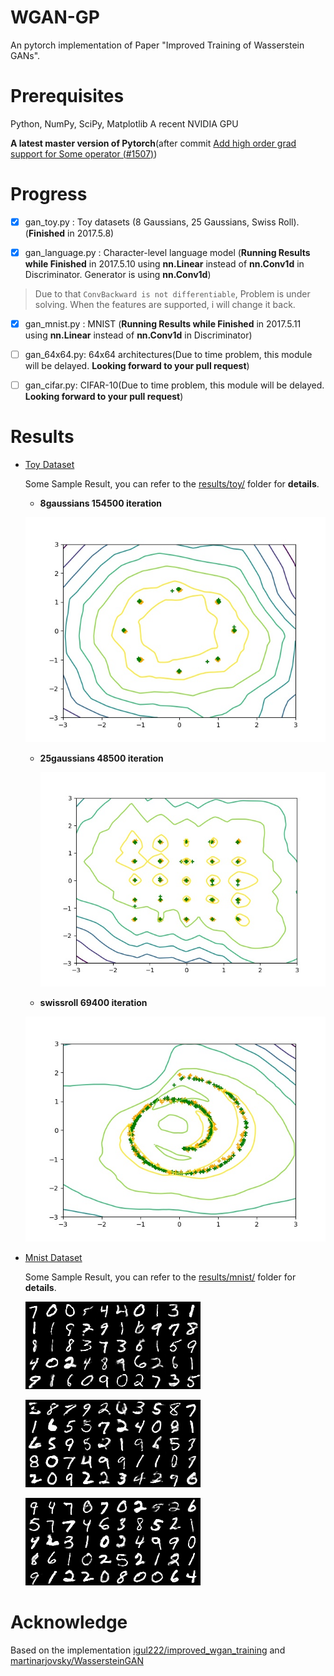 # WGAN-GP
An pytorch implementation of Paper "Improved Training of Wasserstein GANs".

# Prerequisites

Python, NumPy, SciPy, Matplotlib
A recent NVIDIA GPU

**A latest master version of Pytorch**(after commit [Add high order grad support for Some operator (](https://github.com/pytorch/pytorch/commit/0ba20435ce09aa5771ab3aca02db58ba0606ea44)[#1507](https://github.com/pytorch/pytorch/pull/1507)[)](https://github.com/pytorch/pytorch/commit/0ba20435ce09aa5771ab3aca02db58ba0606ea44))

# Progress

- [x] gan_toy.py : Toy datasets (8 Gaussians, 25 Gaussians, Swiss Roll).(**Finished** in 2017.5.8)

- [x] gan_language.py : Character-level language model (**Running Results while Finished** in 2017.5.10 using **nn.Linear** instead of **nn.Conv1d** in Discriminator. Generator is using **nn.Conv1d**)

> Due to that `ConvBackward is not differentiable`, Problem is under solving. When the features are supported, i will change it back.

- [x] gan_mnist.py : MNIST (**Running Results while Finished** in 2017.5.11 using **nn.Linear** instead of **nn.Conv1d** in Discriminator)

- [ ] gan_64x64.py: 64x64 architectures(Due to time problem, this module will be delayed. **Looking forward to your pull request**)

- [ ] gan_cifar.py: CIFAR-10(Due to time problem, this module will be delayed. **Looking forward to your pull request**)

# Results

- [Toy Dataset](results/toy/)

  Some Sample Result, you can refer to the [results/toy/](results/toy/) folder for **details**.

  - **8gaussians 154500 iteration**

  ![frame1612](imgs/8gaussians_frame1545.jpg)

  - **25gaussians 48500 iteration**

    ![frame485](imgs/25gaussians_frame485.jpg)

  - **swissroll 69400 iteration**

  ![frame694](imgs/swissroll_frame694.jpg)

- [Mnist Dataset](result/mnist/)

  Some Sample Result, you can refer to the [results/mnist/](results/mnist/) folder for **details**.

  ![mnist_samples_91899](imgs/mnist_samples_91899.png)

  ![mnist_samples_91899](imgs/mnist_samples_92299.png)

  ![mnist_samples_91899](imgs/mnist_samples_92499.png)



# Acknowledge

Based on the implementation [igul222/improved_wgan_training](https://github.com/igul222/improved_wgan_training) and [martinarjovsky/WassersteinGAN](https://github.com/martinarjovsky/WassersteinGAN)

